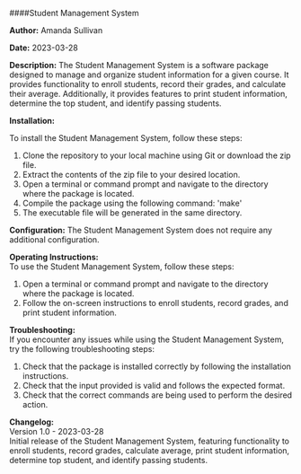 ####Student Management System 


**Author:** Amanda Sullivan

**Date:** 2023-03-28

**Description:** The Student Management System is a software package designed to manage and organize student information for a given course. It provides functionality to enroll students, record their grades, and calculate their average. Additionally, it provides features to print student information, determine the top student, and identify passing students.

**Installation:**  


To install the Student Management System, follow these steps: 
1. Clone the repository to your local machine using Git or download the zip file.
2. Extract the contents of the zip file to your desired location.
3. Open a terminal or command prompt and navigate to the directory where the package is located.
4. Compile the package using the following command: 'make'
5. The executable file will be generated in the same directory.

**Configuration:** The Student Management System does not require any additional configuration.

**Operating Instructions:**   
To use the Student Management System, follow these steps:
1. Open a terminal or command prompt and navigate to the directory where the package is located.
2. Follow the on-screen instructions to enroll students, record grades, and print student information.

**Troubleshooting:**  
If you encounter any issues while using the Student Management System, try the following troubleshooting steps:
1. Check that the package is installed correctly by following the installation instructions.
2. Check that the input provided is valid and follows the expected format.
3. Check that the correct commands are being used to perform the desired action.

**Changelog:**  
Version 1.0 - 2023-03-28  
Initial release of the Student Management System, featuring functionality to enroll students, record grades, calculate average, print student information, determine top student, and identify passing students.
